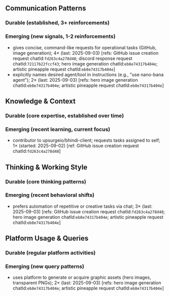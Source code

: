 ## Communication Patterns
### Durable (established, 3+ reinforcements)

### Emerging (new signals, 1-2 reinforcements)
- gives concise, command-like requests for operational tasks (GitHub, image generation); 4× (last: 2025-09-03) [refs: GitHub issue creation request chatId:`fd263c4a278d48`; discord response request chatId:`72117b22fccf43`; hero image generation chatId:`eb8e74317b404e`; artistic pineapple request chatId:`eb8e74317b404e`]
- explicitly names desired agent/tool in instructions (e.g., "use nano-bana agent"); 2× (last: 2025-09-03) [refs: hero image generation chatId:`eb8e74317b404e`; artistic pineapple request chatId:`eb8e74317b404e`]

## Knowledge & Context
### Durable (core expertise, established over time)

### Emerging (recent learning, current focus)
- contributor to upsurgeio/bhindi-client; requests tasks assigned to self; 1× (started: 2025-09-02) [ref: GitHub issue creation request chatId:`fd263c4a278d48`]

## Thinking & Working Style
### Durable (core thinking patterns)

### Emerging (recent behavioral shifts)
- prefers automation of repetitive or creative tasks via chat; 3× (last: 2025-09-03) [refs: GitHub issue creation request chatId:`fd263c4a278d48`; hero image generation chatId:`eb8e74317b404e`; artistic pineapple request chatId:`eb8e74317b404e`]

## Platform Usage & Queries
### Durable (regular platform activities)

### Emerging (new query patterns)
- uses platform to generate or acquire graphic assets (hero images, transparent PNGs); 2× (last: 2025-09-03) [refs: hero image generation chatId:`eb8e74317b404e`; artistic pineapple request chatId:`eb8e74317b404e`]